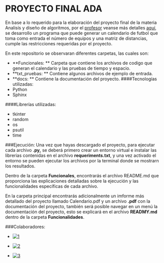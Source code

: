 # PROYECTO FINAL ADA

En base a lo requerido para la elaboración del proyecto final de la materia Analisís y diseño de algoritmos, por el [profesor](https://github.com/cardel "profesor") veanse más detalles [aquí](https://www.youtube.com/watch?v=lZ2zWvb2QcA&list=PLi3X2PHYk7zS4e61wu1uir6_nkH2EfiBC&index=48 "aquí"), se desarrollo un programa que puede generar un calendario de futbol que toma como entrada el número de equipos y una matriz de distancias, cumple las restricciones requeridas por el proyecto.

En este repositorio se observaran diferentes carpetas, las cuales son:

- **Funcionales:  ** Carpeta que contiene los archivos de codigo que generan el calendario y las pruebas de tiempo y espacio.
- **txt_pruebas:  ** Contiene algunos archivos de ejemplo de entrada.
- **docs:  ** Contiene la documentación del proyecto.
####Tecnologías utilizadas:
- Python
- Sphinx

####Librerías utilizadas:
- tkinter
- random
- os
- psutil
- time

###Ejecución:
Una vez que hayas descargado el proyecto, para ejecutar cada archivo **.py,**  se deberá primero crear un entorno virtual e instalar las librerias contenidas en el archivo **requeriments.txt**, y una vez activado el entorno se pueden ejecutar los archivos por la terminal donde se mostrarn los resultados.

Dentro de la carpeta **Funcionales**, encontrarás el archivo README.md que proporciona las explicaciones detalladas sobre la ejecución y las funcionalidades específicas de cada archivo.

En la carpeta principal encontrarás adicionalmente un imforme más detallado del proyecto llamado Calendario.pdf y un archivo **.pdf** con la documentación del proyecto, también será posible navegar en un menú la documentación del proyecto, esto se explicará en el archivo **READMY.md** dentro de la carpeta **Funcionalidades**.


###Colaboradores:
- [![1](https://co.pinterest.com/pin/1003458360712289212/ "1")](https://github.com/minizyke "1")

- [![2](https://co.pinterest.com/pin/1003458360712289190/ "2")](https://github.com/MiniZaky "2")

- [![3](https://co.pinterest.com/pin/1003458360712289182/ "3")](https://github.com/JandiRamirez0814 "3")
